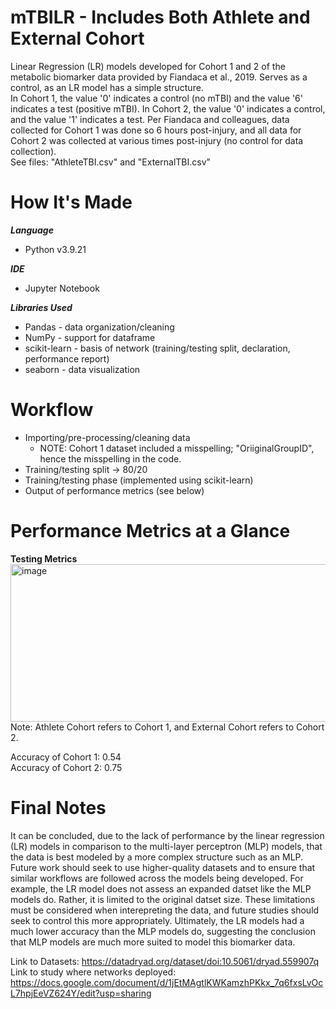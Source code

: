 # mTBILR - Includes Both Athlete and External Cohort

Linear Regression (LR) models developed for Cohort 1 and 2 of the metabolic biomarker data provided by Fiandaca et al., 2019. Serves as a control, as an LR model has a simple structure.  
In Cohort 1, the value '0' indicates a control (no mTBI) and the value '6' indicates a test (positive mTBI). In Cohort 2, the value '0' indicates a control, and the value '1' indicates a test. Per Fiandaca and colleagues, data collected for Cohort 1 was done so 6 hours post-injury, and all data for Cohort 2 was collected at various times post-injury (no control for data collection).  
See files: "AthleteTBI.csv" and "ExternalTBI.csv"

# How It's Made

**_Language_**
- Python v3.9.21
  
**_IDE_**
- Jupyter Notebook
  
**_Libraries Used_**
- Pandas - data organization/cleaning
- NumPy - support for dataframe
- scikit-learn - basis of network (training/testing split, declaration, performance report)
- seaborn - data visualization


# Workflow
- Importing/pre-processing/cleaning data
     - NOTE: Cohort 1 dataset included a misspelling; "OriiginalGroupID", hence the misspelling in the code.
- Training/testing split -> 80/20
- Training/testing phase (implemented using scikit-learn)
- Output of performance metrics (see below)

# Performance Metrics at a Glance  
__Testing Metrics__  
<img width="1126" height="252" alt="image" src="https://github.com/user-attachments/assets/0001f97b-a640-4fce-86c9-52cd066ef586" />  
Note: Athlete Cohort refers to Cohort 1, and External Cohort refers to Cohort 2.

Accuracy of Cohort 1: 0.54  
Accuracy of Cohort 2: 0.75  

# Final Notes  
It can be concluded, due to the lack of performance by the linear regression (LR) models in comparison to the multi-layer perceptron (MLP) models, that the data is best modeled by a more complex structure such as an MLP. Future work should seek to use higher-quality datasets and to ensure that similar workflows are followed across the models being developed. For example, the LR model does not assess an expanded datset like the MLP models do. Rather, it is limited to the original datset size. These limitations must be considered when interepreting the data, and future studies should seek to control this more appropriately. Ultimately, the LR models had a much lower accuracy than the MLP models do, suggesting the conclusion that MLP models are much more suited to model this biomarker data.

Link to Datasets:
https://datadryad.org/dataset/doi:10.5061/dryad.559907q  
Link to study where networks deployed:
https://docs.google.com/document/d/1jEtMAgtlKWKamzhPKkx_7q6fxsLvOcL7hpjEeVZ624Y/edit?usp=sharing
